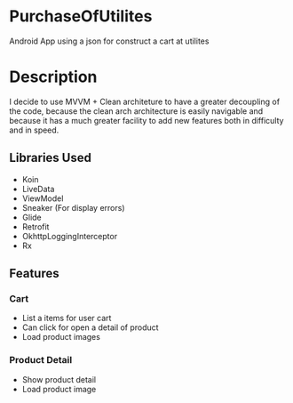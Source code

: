 # PurchaseOfUtilites
Android App using a json for construct a cart at utilites 

# Description
I decide to use MVVM + Clean architeture to have a greater decoupling of the code, because the clean arch architecture is easily navigable and because it has a much greater facility to add new features both in difficulty and in speed.

## Libraries Used
- Koin
- LiveData
- ViewModel
- Sneaker (For display errors)
- Glide
- Retrofit
- OkhttpLoggingInterceptor
- Rx

## Features


### Cart
  - List a items for user cart
  - Can click for open a detail of product
  - Load product images

### Product Detail
  - Show product detail
  - Load product image
  
